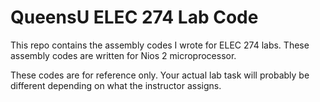 # QueensU ELEC 274 Lab Code #
This repo contains the assembly codes I wrote for ELEC 274 labs. These assembly codes are written for Nios 2 microprocessor.

These codes are for reference only. Your actual lab task will probably be different depending on what the instructor assigns.  
